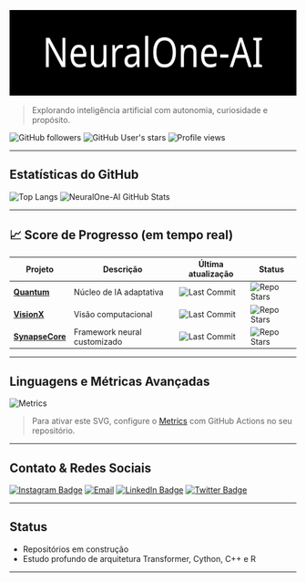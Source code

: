 <p align="center">
  <img src="logo.svg" alt="NeuralOne-AI Logo" height="150"/>
</p>

> Explorando inteligência artificial com autonomia, curiosidade e propósito.

![GitHub followers](https://img.shields.io/github/followers/NeuralOne-AI?label=Seguidores&style=social)
![GitHub User's stars](https://img.shields.io/github/stars/NeuralOne-AI?affiliations=OWNER&style=social)
![Profile views](https://komarev.com/ghpvc/?username=NeuralOne-AI&style=flat&color=blue)

---

## Estatísticas do GitHub

![Top Langs](https://github-readme-stats.vercel.app/api/top-langs/?username=NeuralOne-AI&layout=compact&theme=codeSTACKr)
![NeuralOne-AI GitHub Stats](https://github-readme-stats.vercel.app/api?username=NeuralOne-AI&show_icons=true&theme=codeSTACKr)

---

## 📈 Score de Progresso (em tempo real)

| Projeto          | Descrição                                   | Última atualização           | Status      |
|------------------|----------------------------------------------|-------------------------------|-------------|
| [**Quantum**](https://github.com/NeuralOne-AI/Quantum)       | Núcleo de IA adaptativa        | ![Last Commit](https://img.shields.io/github/last-commit/NeuralOne-AI/Quantum?style=flat-square) | ![Repo Stars](https://img.shields.io/github/stars/NeuralOne-AI/Quantum?style=flat-square) |
| [**VisionX**](https://github.com/NeuralOne-AI/VisionX)       | Visão computacional            | ![Last Commit](https://img.shields.io/github/last-commit/NeuralOne-AI/VisionX?style=flat-square) | ![Repo Stars](https://img.shields.io/github/stars/NeuralOne-AI/VisionX?style=flat-square) |
| [**SynapseCore**](https://github.com/NeuralOne-AI/SynapseCore) | Framework neural customizado   | ![Last Commit](https://img.shields.io/github/last-commit/NeuralOne-AI/SynapseCore?style=flat-square) | ![Repo Stars](https://img.shields.io/github/stars/NeuralOne-AI/SynapseCore?style=flat-square) |

---

## Linguagens e Métricas Avançadas

![Metrics](https://raw.githubusercontent.com/NeuralOne-AI/NeuralOne-AI/main/github-metrics.svg)

> Para ativar este SVG, configure o [Metrics](https://github.com/lowlighter/metrics) com GitHub Actions no seu repositório.

---

## Contato & Redes Sociais

[![Instagram Badge](https://img.shields.io/badge/-@e.cssilva0-E4405F?style=flat-square&logo=instagram&logoColor=white&link=https://instagram.com/e.cssilva0)](https://instagram.com/e.cssilva0)
[![Email](https://img.shields.io/badge/Email-neuralone--ai@2mail.co-D14836?style=flat-square&logo=gmail&logoColor=white)](mailto:neuralone-ai@2mail.co)
[![LinkedIn Badge](https://img.shields.io/badge/-LinkedIn-0A66C2?style=flat-square&logo=linkedin&logoColor=white&link=https://linkedin.com/in/pop)](https://linkedin.com/in/pop)
[![Twitter Badge](https://img.shields.io/badge/-@popTwitter-1DA1F2?style=flat-square&logo=twitter&logoColor=white&link=https://twitter.com/pop)](https://twitter.com/pop)

---

## Status

- Repositórios em construção  
- Estudo profundo de arquitetura Transformer, Cython, C++ e R 

---
